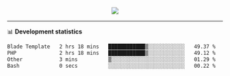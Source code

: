 <h3 align="center">
  <a href="https://github.com/hwalker928">
      <img src="https://github-profile-trophy.vercel.app/?username=hwalker928&no-bg=true&no-frame=true">
  </a>
</h3>


<hr>

📊 **Development statistics**

<!--START_SECTION:waka-->

```txt
Blade Template   2 hrs 18 mins   ████████████▒░░░░░░░░░░░░   49.37 %
PHP              2 hrs 18 mins   ████████████▒░░░░░░░░░░░░   49.12 %
Other            3 mins          ▒░░░░░░░░░░░░░░░░░░░░░░░░   01.29 %
Bash             0 secs          ░░░░░░░░░░░░░░░░░░░░░░░░░   00.22 %
```

<!--END_SECTION:waka-->
